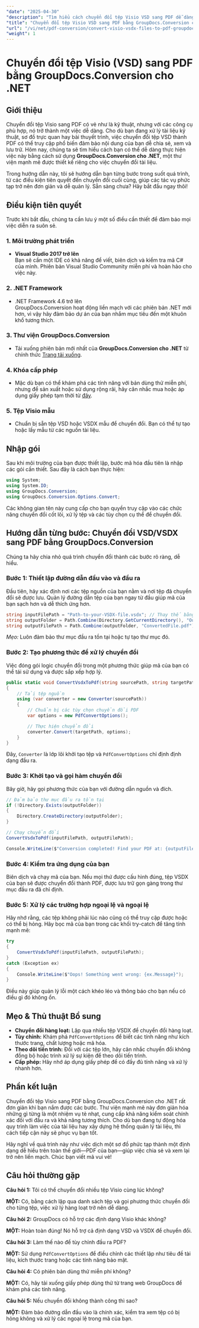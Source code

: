 ```yaml
---
"date": "2025-04-30"
"description": "Tìm hiểu cách chuyển đổi tệp Visio VSD sang PDF dễ dàng bằng GroupDocs.Conversion cho .NET. Hướng dẫn này bao gồm cài đặt, thiết lập và các trường hợp sử dụng thực tế."
"title": "Chuyển đổi tệp Visio VSD sang PDF bằng GroupDocs.Conversion cho .NET&#58; Hướng dẫn toàn diện"
"url": "/vi/net/pdf-conversion/convert-visio-vsdx-files-to-pdf-groupdocs-net/"
"weight": 1
---
```


# Chuyển đổi tệp Visio (VSD) sang PDF bằng GroupDocs.Conversion cho .NET

## Giới thiệu

Chuyển đổi tệp Visio sang PDF có vẻ như là kỹ thuật, nhưng với các công cụ phù hợp, nó trở thành một việc dễ dàng. Cho dù bạn đang xử lý tài liệu kỹ thuật, sơ đồ trực quan hay bài thuyết trình, việc chuyển đổi tệp VSD thành PDF có thể truy cập phổ biến đảm bảo nội dung của bạn dễ chia sẻ, xem và lưu trữ. Hôm nay, chúng ta sẽ tìm hiểu cách bạn có thể dễ dàng thực hiện việc này bằng cách sử dụng **GroupDocs.Conversion cho .NET**, một thư viện mạnh mẽ được thiết kế riêng cho việc chuyển đổi tài liệu.

Trong hướng dẫn này, tôi sẽ hướng dẫn bạn từng bước trong suốt quá trình, từ các điều kiện tiên quyết đến chuyển đổi cuối cùng, giúp các tác vụ phức tạp trở nên đơn giản và dễ quản lý. Sẵn sàng chưa? Hãy bắt đầu ngay thôi!

## Điều kiện tiên quyết

Trước khi bắt đầu, chúng ta cần lưu ý một số điều cần thiết để đảm bảo mọi việc diễn ra suôn sẻ.

### 1. Môi trường phát triển

- **Visual Studio 2017 trở lên**  
Bạn sẽ cần một IDE có khả năng để viết, biên dịch và kiểm tra mã C# của mình. Phiên bản Visual Studio Community miễn phí và hoàn hảo cho việc này.

### 2. .NET Framework

- .NET Framework 4.6 trở lên  
GroupDocs.Conversion hoạt động liền mạch với các phiên bản .NET mới hơn, vì vậy hãy đảm bảo dự án của bạn nhắm mục tiêu đến một khuôn khổ tương thích.

### 3. Thư viện GroupDocs.Conversion

- Tải xuống phiên bản mới nhất của **GroupDocs.Conversion cho .NET** từ chính thức [Trang tải xuống](https://releases.groupdocs.com/conversion/net/).

### 4. Khóa cấp phép

- Mặc dù bạn có thể khám phá các tính năng với bản dùng thử miễn phí, nhưng để sản xuất hoặc sử dụng rộng rãi, hãy cân nhắc mua hoặc áp dụng giấy phép tạm thời từ [đây](https://purchase.groupdocs.com/temporary-license/).

### 5. Tệp Visio mẫu

- Chuẩn bị sẵn tệp VSD hoặc VSDX mẫu để chuyển đổi. Bạn có thể tự tạo hoặc lấy mẫu từ các nguồn tài liệu.

## Nhập gói

Sau khi môi trường của bạn được thiết lập, bước mã hóa đầu tiên là nhập các gói cần thiết. Sau đây là cách bạn thực hiện:

```csharp
using System;
using System.IO;
using GroupDocs.Conversion;
using GroupDocs.Conversion.Options.Convert;
```

Các không gian tên này cung cấp cho bạn quyền truy cập vào các chức năng chuyển đổi cốt lõi, xử lý tệp và các tùy chọn cụ thể để chuyển đổi.

## Hướng dẫn từng bước: Chuyển đổi VSD/VSDX sang PDF bằng GroupDocs.Conversion

Chúng ta hãy chia nhỏ quá trình chuyển đổi thành các bước rõ ràng, dễ hiểu.

### Bước 1: Thiết lập đường dẫn đầu vào và đầu ra

Đầu tiên, hãy xác định nơi các tệp nguồn của bạn nằm và nơi tệp đã chuyển đổi sẽ được lưu. Quản lý đường dẫn tệp của bạn ngay từ đầu giúp mã của bạn sạch hơn và dễ thích ứng hơn.

```csharp
string inputFilePath = "Path-to-your-VSDX-file.vsdx"; // Thay thế bằng đường dẫn tệp thực tế của bạn
string outputFolder = Path.Combine(Directory.GetCurrentDirectory(), "Output");
string outputFilePath = Path.Combine(outputFolder, "ConvertedFile.pdf");
```

*Mẹo:* Luôn đảm bảo thư mục đầu ra tồn tại hoặc tự tạo thư mục đó.

### Bước 2: Tạo phương thức để xử lý chuyển đổi

Việc đóng gói logic chuyển đổi trong một phương thức giúp mã của bạn có thể tái sử dụng và được sắp xếp hợp lý.

```csharp
public static void ConvertVsdxToPdf(string sourcePath, string targetPath)
{
    // Tải tệp nguồn
    using (var converter = new Converter(sourcePath))
    {
        // Chuẩn bị các tùy chọn chuyển đổi PDF
        var options = new PdfConvertOptions();

        // Thực hiện chuyển đổi
        converter.Convert(targetPath, options);
    }
}
```

Đây, `Converter` là lớp lõi khởi tạo tệp và `PdfConvertOptions` chỉ định định dạng đầu ra.

### Bước 3: Khởi tạo và gọi hàm chuyển đổi

Bây giờ, hãy gọi phương thức của bạn với đường dẫn nguồn và đích.

```csharp
// Đảm bảo thư mục đầu ra tồn tại
if (!Directory.Exists(outputFolder))
{
    Directory.CreateDirectory(outputFolder);
}

// Chạy chuyển đổi
ConvertVsdxToPdf(inputFilePath, outputFilePath);

Console.WriteLine($"Conversion completed! Find your PDF at: {outputFilePath}");
```

### Bước 4: Kiểm tra ứng dụng của bạn

Biên dịch và chạy mã của bạn. Nếu mọi thứ được cấu hình đúng, tệp VSDX của bạn sẽ được chuyển đổi thành PDF, được lưu trữ gọn gàng trong thư mục đầu ra đã chỉ định.

### Bước 5: Xử lý các trường hợp ngoại lệ và ngoại lệ

Hãy nhớ rằng, các tệp không phải lúc nào cũng có thể truy cập được hoặc có thể bị hỏng. Hãy bọc mã của bạn trong các khối try-catch để tăng tính mạnh mẽ:

```csharp
try
{
    ConvertVsdxToPdf(inputFilePath, outputFilePath);
}
catch (Exception ex)
{
    Console.WriteLine($"Oops! Something went wrong: {ex.Message}");
}
```

Điều này giúp quản lý lỗi một cách khéo léo và thông báo cho bạn nếu có điều gì đó không ổn.

## Mẹo & Thủ thuật Bổ sung

- **Chuyển đổi hàng loạt:** Lặp qua nhiều tệp VSDX để chuyển đổi hàng loạt.
- **Tùy chỉnh:** Khám phá `PdfConvertOptions` để biết các tính năng như kích thước trang, chất lượng hoặc mã hóa.
- **Theo dõi tiến trình:** Đối với các tệp lớn, hãy cân nhắc chuyển đổi không đồng bộ hoặc trình xử lý sự kiện để theo dõi tiến trình.
- **Cấp phép:** Hãy nhớ áp dụng giấy phép để có đầy đủ tính năng và xử lý nhanh hơn.

## Phần kết luận

Chuyển đổi tệp Visio sang PDF bằng GroupDocs.Conversion cho .NET rất đơn giản khi bạn nắm được các bước. Thư viện mạnh mẽ này đơn giản hóa những gì từng là một nhiệm vụ tẻ nhạt, cung cấp khả năng kiểm soát chính xác đối với đầu ra và khả năng tương thích. Cho dù bạn đang tự động hóa quy trình làm việc của tài liệu hay xây dựng hệ thống quản lý tài liệu, thì cách tiếp cận này sẽ phục vụ bạn tốt.

Hãy nghĩ về quá trình này như việc dịch một sơ đồ phức tạp thành một định dạng dễ hiểu trên toàn thế giới—PDF của bạn—giúp việc chia sẻ và xem lại trở nên liền mạch. Chúc bạn viết mã vui vẻ!

## Câu hỏi thường gặp

**Câu hỏi 1:** Tôi có thể chuyển đổi nhiều tệp Visio cùng lúc không?  

**MỘT:** Có, bằng cách lặp qua danh sách tệp và gọi phương thức chuyển đổi cho từng tệp, việc xử lý hàng loạt trở nên dễ dàng.

**Câu hỏi 2:** GroupDocs có hỗ trợ các định dạng Visio khác không?  

**MỘT:** Hoàn toàn đúng! Nó hỗ trợ cả định dạng VSD và VSDX để chuyển đổi.

**Câu hỏi 3:** Làm thế nào để tùy chỉnh đầu ra PDF?  

**MỘT:** Sử dụng `PdfConvertOptions` để điều chỉnh các thiết lập như tiêu đề tài liệu, kích thước trang hoặc các tính năng bảo mật.

**Câu hỏi 4:** Có phiên bản dùng thử miễn phí không?  

**MỘT:** Có, hãy tải xuống giấy phép dùng thử từ trang web GroupDocs để khám phá các tính năng.

**Câu hỏi 5:** Nếu chuyển đổi không thành công thì sao?  

**MỘT:** Đảm bảo đường dẫn đầu vào là chính xác, kiểm tra xem tệp có bị hỏng không và xử lý các ngoại lệ trong mã của bạn.